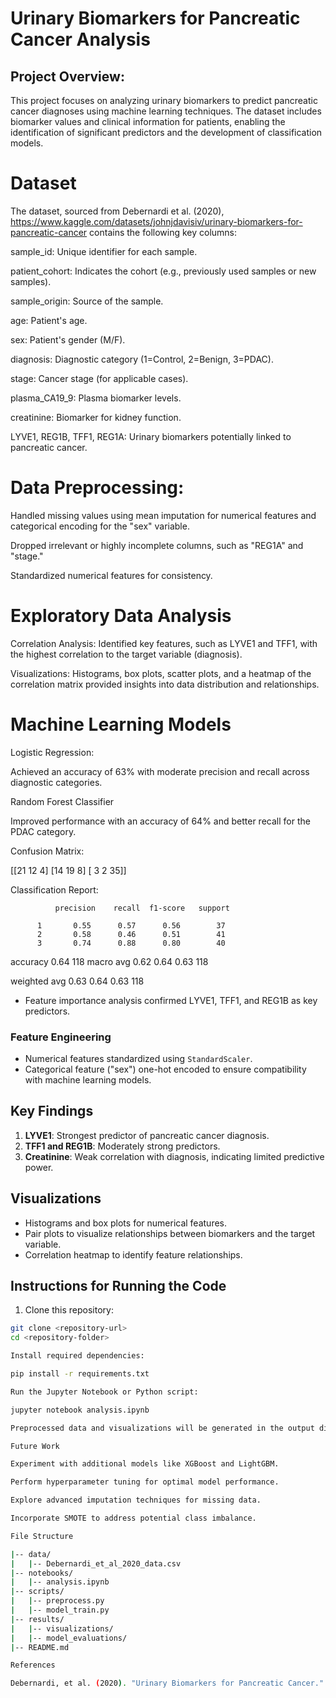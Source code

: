 # Urinary Biomarkers for Pancreatic Cancer Analysis

## Project Overview:

This project focuses on analyzing urinary biomarkers to predict pancreatic cancer diagnoses using machine learning techniques. The dataset includes biomarker values and clinical information for patients, enabling the identification of significant predictors and the development of classification models.

# Dataset

The dataset, sourced from Debernardi et al. (2020), https://www.kaggle.com/datasets/johnjdavisiv/urinary-biomarkers-for-pancreatic-cancer contains the following key columns:

sample_id: Unique identifier for each sample.

patient_cohort: Indicates the cohort (e.g., previously used samples or new samples).

sample_origin: Source of the sample.

age: Patient's age.

sex: Patient's gender (M/F).

diagnosis: Diagnostic category (1=Control, 2=Benign, 3=PDAC).

stage: Cancer stage (for applicable cases).

plasma_CA19_9: Plasma biomarker levels.

creatinine: Biomarker for kidney function.

LYVE1, REG1B, TFF1, REG1A: Urinary biomarkers potentially linked to pancreatic cancer.

# Data Preprocessing:

Handled missing values using mean imputation for numerical features and categorical encoding for the "sex" variable.

Dropped irrelevant or highly incomplete columns, such as "REG1A" and "stage."

Standardized numerical features for consistency.

# Exploratory Data Analysis

Correlation Analysis: Identified key features, such as LYVE1 and TFF1, with the highest correlation to the target variable (diagnosis).

Visualizations: Histograms, box plots, scatter plots, and a heatmap of the correlation matrix provided insights into data distribution and relationships.

# Machine Learning Models

Logistic Regression:

Achieved an accuracy of 63% with moderate precision and recall across diagnostic categories.

Random Forest Classifier

Improved performance with an accuracy of 64% and better recall for the PDAC category.

Confusion Matrix:

[[21 12  4]
 [14 19  8]
 [ 3  2 35]]

Classification Report:

              precision    recall  f1-score   support

          1       0.55      0.57      0.56        37
          2       0.58      0.46      0.51        41
          3       0.74      0.88      0.80        40

   accuracy                           0.64       118
  macro avg       0.62      0.64      0.63       118

weighted avg       0.63      0.64      0.63       118

- Feature importance analysis confirmed LYVE1, TFF1, and REG1B as key predictors.

### Feature Engineering
- Numerical features standardized using `StandardScaler`.
- Categorical feature ("sex") one-hot encoded to ensure compatibility with machine learning models.

## Key Findings
1. **LYVE1**: Strongest predictor of pancreatic cancer diagnosis.
2. **TFF1 and REG1B**: Moderately strong predictors.
3. **Creatinine**: Weak correlation with diagnosis, indicating limited predictive power.

## Visualizations
- Histograms and box plots for numerical features.
- Pair plots to visualize relationships between biomarkers and the target variable.
- Correlation heatmap to identify feature relationships.

## Instructions for Running the Code
1. Clone this repository:
 ```bash
 git clone <repository-url>
 cd <repository-folder>

Install required dependencies:

pip install -r requirements.txt

Run the Jupyter Notebook or Python script:

jupyter notebook analysis.ipynb

Preprocessed data and visualizations will be generated in the output directory.

Future Work

Experiment with additional models like XGBoost and LightGBM.

Perform hyperparameter tuning for optimal model performance.

Explore advanced imputation techniques for missing data.

Incorporate SMOTE to address potential class imbalance.

File Structure

|-- data/
|   |-- Debernardi_et_al_2020_data.csv
|-- notebooks/
|   |-- analysis.ipynb
|-- scripts/
|   |-- preprocess.py
|   |-- model_train.py
|-- results/
|   |-- visualizations/
|   |-- model_evaluations/
|-- README.md

References

Debernardi, et al. (2020). "Urinary Biomarkers for Pancreatic Cancer." [https://www.kaggle.com/datasets/johnjdavisiv/urinary-biomarkers-for-pancreatic-cancer]


